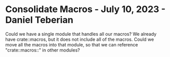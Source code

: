 # Consolidate Macros - July 10, 2023 - Daniel Teberian

Could we have a single module that handles all our macros? We already have crate::macros, but it does not include all of the macros. Could we move all the macros into that module, so that we can reference "crate::macros::<macro>" in other modules?
